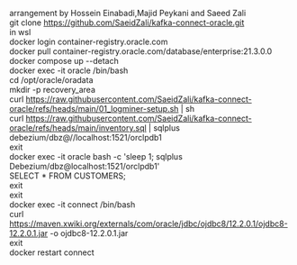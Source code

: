 arrangement by Hossein Einabadi,Majid Peykani and Saeed Zali<br>
git clone https://github.com/SaeidZali/kafka-connect-oracle.git<br>
in wsl<br>
docker login container-registry.oracle.com<br>
docker pull container-registry.oracle.com/database/enterprise:21.3.0.0<br>
docker compose up --detach<br>
docker exec -it oracle /bin/bash<br>
cd /opt/oracle/oradata<br>
mkdir -p recovery_area<br>
curl https://raw.githubusercontent.com/SaeidZali/kafka-connect-oracle/refs/heads/main/01_logminer-setup.sh | sh<br>
curl https://raw.githubusercontent.com/SaeidZali/kafka-connect-oracle/refs/heads/main/inventory.sql | sqlplus debezium/dbz@//localhost:1521/orclpdb1<br>
exit<br>
docker exec -it oracle bash -c 'sleep 1; sqlplus Debezium/dbz@localhost:1521/orclpdb1'<br>
SELECT * FROM CUSTOMERS;<br>
exit<br>
exit<br>
docker exec -it connect /bin/bash<br>
curl https://maven.xwiki.org/externals/com/oracle/jdbc/ojdbc8/12.2.0.1/ojdbc8-12.2.0.1.jar -o ojdbc8-12.2.0.1.jar<br>
exit<br>
docker restart connect<br>
